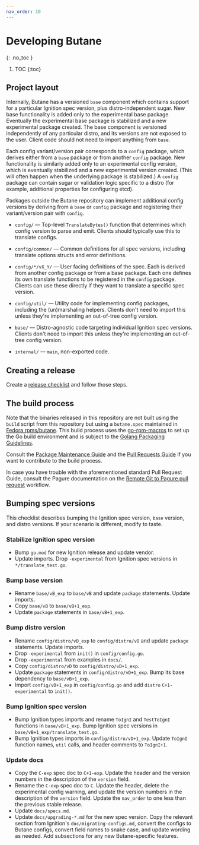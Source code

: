```yaml
---
nav_order: 10
---
```


# Developing Butane
{: .no_toc }

1. TOC
{:toc}

## Project layout

Internally, Butane has a versioned `base` component which contains support for
a particular Ignition spec version, plus distro-independent sugar. New base
functionality is added only to the experimental base package. Eventually the
experimental base package is stabilized and a new experimental package
created. The base component is versioned independently of any particular
distro, and its versions are not exposed to the user. Client code should
not need to import anything from `base`.

Each config variant/version pair corresponds to a `config` package, which
derives either from a `base` package or from another `config` package. New
functionality is similarly added only to an experimental config version,
which is eventually stabilized and a new experimental version created.
(This will often happen when the underlying package is stabilized.) A
`config` package can contain sugar or validation logic specific to a distro
(for example, additional properties for configuring etcd).

Packages outside the Butane repository can implement additional config versions
by deriving from a `base` or `config` package and registering their
variant/version pair with `config`.

- `config/` &mdash;
  Top-level `TranslateBytes()` function that determines which config version
  to parse and emit. Clients should typically use this to translate configs.

- `config/common/` &mdash;
  Common definitions for all spec versions, including translate options
  structs and error definitions.

- `config/*/vX_Y/` &mdash;
  User facing definitions of the spec. Each is derived from another config
  package or from a base package. Each one defines its own translate
  functions to be registered in the `config` package. Clients can use
  these directly if they want to translate a specific spec version.

- `config/util/` &mdash;
  Utility code for implementing config packages, including the
  (un)marshaling helpers. Clients don't need to import this unless they're
  implementing an out-of-tree config version.

- `base/` &mdash;
  Distro-agnostic code targeting individual Ignition spec versions. Clients
  don't need to import this unless they're implementing an out-of-tree
  config version.

- `internal/` &mdash;
  `main`, non-exported code.

## Creating a release

Create a [release checklist](https://github.com/coreos/butane/issues/new?template=release-checklist.md) and follow those steps.

## The build process

Note that the binaries released in this repository are not built using the `build` script from this repository
but using a `butane.spec` maintained in [Fedora rpms/butane](https://src.fedoraproject.org/rpms/butane).
This build process uses the [go-rpm-macros](https://pagure.io/go-rpm-macros) to set up the Go build environment and is
subject to the [Golang Packaging Guidelines](https://docs.fedoraproject.org/en-US/packaging-guidelines/Golang/).

Consult the [Package Maintenance Guide](https://docs.fedoraproject.org/en-US/package-maintainers/Package_Maintenance_Guide/)
and the [Pull Requests Guide](https://docs.fedoraproject.org/en-US/ci/pull-requests/) if you want to contribute to the build process.

In case you have trouble with the aforementioned standard Pull Request Guide, consult the Pagure documentation on the 
[Remote Git to Pagure pull request](https://docs.pagure.org/pagure/usage/pull_requests.html#remote-git-to-pagure-pull-request) workflow.

## Bumping spec versions

This checklist describes bumping the Ignition spec version, `base` version, and distro versions. If your scenario is different, modify to taste.

### Stabilize Ignition spec version

- Bump `go.mod` for new Ignition release and update vendor.
- Update imports. Drop `-experimental` from Ignition spec versions in `*/translate_test.go`.

### Bump base version

- Rename `base/vB_exp` to `base/vB` and update `package` statements. Update imports.
- Copy `base/vB` to `base/vB+1_exp`.
- Update `package` statements in `base/vB+1_exp`.

### Bump distro version

- Rename `config/distro/vD_exp` to `config/distro/vD` and update `package` statements. Update imports.
- Drop `-experimental` from `init()` in `config/config.go`.
- Drop `-experimental` from examples in `docs/`.
- Copy `config/distro/vD` to `config/distro/vD+1_exp`.
- Update `package` statements in `config/distro/vD+1_exp`. Bump its base dependency to `base/vB+1_exp`.
- Import `config/vD+1_exp` in `config/config.go` and add `distro` `C+1-experimental` to `init()`.

### Bump Ignition spec version

- Bump Ignition types imports and rename `ToIgnI` and `TestToIgnI` functions in `base/vB+1_exp`. Bump Ignition spec versions in `base/vB+1_exp/translate_test.go`.
- Bump Ignition types imports in `config/distro/vD+1_exp`. Update `ToIgnI` function names, `util` calls, and header comments to `ToIgnI+1`.

### Update docs

- Copy the `C-exp` spec doc to `C+1-exp`. Update the header and the version numbers in the description of the `version` field.
- Rename the `C-exp` spec doc to `C`. Update the header, delete the experimental config warning, and update the version numbers in the description of the `version` field. Update the `nav_order` to one less than the previous stable release.
- Update `docs/specs.md`.
- Update `docs/upgrading-*.md` for the new spec version. Copy the relevant section from Ignition's `doc/migrating-configs.md`, convert the configs to Butane configs, convert field names to snake case, and update wording as needed. Add subsections for any new Butane-specific features.
